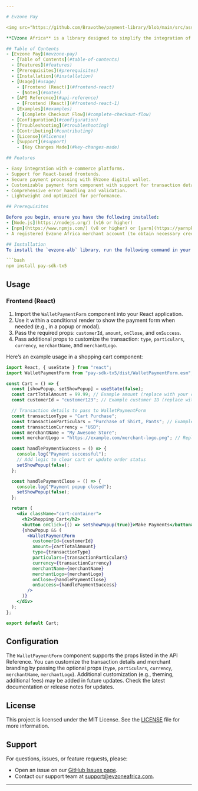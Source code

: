 ```yaml
---

# Evzone Pay

<img src="https://github.com/Bravothe/payment-library/blob/main/src/assets/logo.jpg?raw=true" alt="Evzone Pay Logo" width="200" />

**EVzone Africa** is a library designed to simplify the integration of a digital wallet payment system into e-commerce platforms. Built with **React** and **Node.js**, it provides a seamless way for developers to enable their customers to make payments using the Evzone Africa digital wallet. This package is lightweight, customizable, and developer-friendly.

## Table of Contents
- [Evzone Pay](#evzone-pay)
  - [Table of Contents](#table-of-contents)
  - [Features](#features)
  - [Prerequisites](#prerequisites)
  - [Installation](#installation)
  - [Usage](#usage)
    - [Frontend (React)](#frontend-react)
    - [Notes](#notes)
  - [API Reference](#api-reference)
    - [Frontend (React)](#frontend-react-1)
  - [Examples](#examples)
    - [Complete Checkout Flow](#complete-checkout-flow)
  - [Configuration](#configuration)
  - [Troubleshooting](#troubleshooting)
  - [Contributing](#contributing)
  - [License](#license)
  - [Support](#support)
    - [Key Changes Made](#key-changes-made)

## Features

- Easy integration with e-commerce platforms.
- Support for React-based frontends.
- Secure payment processing with EVzone digital wallet.
- Customizable payment form component with support for transaction details and merchant branding.
- Comprehensive error handling and validation.
- Lightweight and optimized for performance.

## Prerequisites

Before you begin, ensure you have the following installed:
- [Node.js](https://nodejs.org/) (v16 or higher)
- [npm](https://www.npmjs.com/) (v8 or higher) or [yarn](https://yarnpkg.com/)
- A registered Evzone Africa merchant account (to obtain necessary credentials).

## Installation
To install the `evzone-alb` library, run the following command in your project directory:

```bash
npm install pay-sdk-tx5
```
## Usage

### Frontend (React)

1. Import the `WalletPaymentForm` component into your React application.
2. Use it within a conditional render to show the payment form when needed (e.g., in a popup or modal).
3. Pass the required props: `customerId`, `amount`, `onClose`, and `onSuccess`.
4. Pass additional props to customize the transaction: `type`, `particulars`, `currency`, `merchantName`, and `merchantLogo`.

Here’s an example usage in a shopping cart component:

```jsx
import React, { useState } from "react";
import WalletPaymentForm from "pay-sdk-tx5/dist/WalletPaymentForm.esm";

const Cart = () => {
  const [showPopup, setShowPopup] = useState(false);
  const cartTotalAmount = 99.99; // Example amount (replace with your cart logic)
  const customerId = "customer123"; // Example customer ID (replace with your auth logic)

  // Transaction details to pass to WalletPaymentForm
  const transactionType = "Cart Purchase";
  const transactionParticulars = "Purchase of Shirt, Pants"; // Example: Dynamically generate based on cart items
  const transactionCurrency = "USD";
  const merchantName = "My Awesome Store";
  const merchantLogo = "https://example.com/merchant-logo.png"; // Replace with your merchant logo URL

  const handlePaymentSuccess = () => {
    console.log("Payment successful");
    // Add logic to clear cart or update order status
    setShowPopup(false);
  };

  const handlePaymentClose = () => {
    console.log("Payment popup closed");
    setShowPopup(false);
  };

  return (
    <div className="cart-container">
      <h2>Shopping Cart</h2>
      <button onClick={() => setShowPopup(true)}>Make Payments</button>
      {showPopup && (
        <WalletPaymentForm
          customerId={customerId}
          amount={cartTotalAmount}
          type={transactionType}
          particulars={transactionParticulars}
          currency={transactionCurrency}
          merchantName={merchantName}
          merchantLogo={merchantLogo}
          onClose={handlePaymentClose}
          onSuccess={handlePaymentSuccess}
        />
      )}
    </div>
  );
};

export default Cart;
```
## Configuration

The `WalletPaymentForm` component supports the props listed in the API Reference. You can customize the transaction details and merchant branding by passing the optional props (`type`, `particulars`, `currency`, `merchantName`, `merchantLogo`). Additional customization (e.g., theming, additional fees) may be added in future updates. Check the latest documentation or release notes for updates.

## License

This project is licensed under the MIT License. See the [LICENSE](LICENSE) file for more information.

## Support

For questions, issues, or feature requests, please:
- Open an issue on our [GitHub Issues page](https://github.com/yourusername/evzone-alb/issues).
- Contact our support team at support@evzoneafrica.com.

---
```

